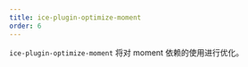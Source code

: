 ```yaml
---
title: ice-plugin-optimize-moment
order: 6
---
```


`ice-plugin-optimize-moment` 将对 moment 依赖的使用进行优化。
